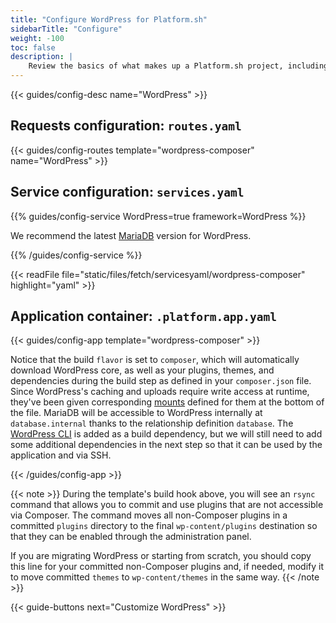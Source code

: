 ```yaml
---
title: "Configure WordPress for Platform.sh"
sidebarTitle: "Configure"
weight: -100
toc: false
description: |
    Review the basics of what makes up a Platform.sh project, including its three principle configuration files and how to define them for WordPress.
---
```


{{< guides/config-desc name="WordPress" >}}

## Requests configuration: `routes.yaml`

{{< guides/config-routes template="wordpress-composer" name="WordPress" >}}

## Service configuration: `services.yaml`

{{% guides/config-service WordPress=true framework=WordPress %}}

We recommend the latest [MariaDB](/configuration/services/mysql/_index.md) version for WordPress.

{{% /guides/config-service %}}

{{< readFile file="static/files/fetch/servicesyaml/wordpress-composer" highlight="yaml" >}}

## Application container: `.platform.app.yaml`

{{< guides/config-app template="wordpress-composer" >}}

Notice that the build `flavor` is set to `composer`, which will automatically download WordPress core, as well as your plugins, themes, and dependencies during the build step as defined in your `composer.json` file. Since WordPress's caching and uploads require write access at runtime, they've been given corresponding [mounts](/configuration/app/storage.md#basic-mounts) defined for them at the bottom of the file. MariaDB will be accessible to WordPress internally at `database.internal` thanks to the relationship definition `database`. The [WordPress CLI](https://packagist.org/packages/wp-cli/wp-cli) is added as a build dependency, but we will still need to add some additional dependencies in the next step so that it can be used by the application and via SSH. 

{{< /guides/config-app >}}

{{< note >}}
During the template's build hook above, you will see an `rsync` command that allows you to commit and use plugins that are not accessible via Composer. The command moves all non-Composer plugins in a committed `plugins` directory to the final `wp-content/plugins` destination so that they can be enabled through the administration panel. 

If you are migrating WordPress or starting from scratch, you should copy this line for your committed non-Composer plugins and, if needed, modify it to move committed `themes` to `wp-content/themes` in the same way.
{{< /note >}}

{{< guide-buttons next="Customize WordPress" >}}
